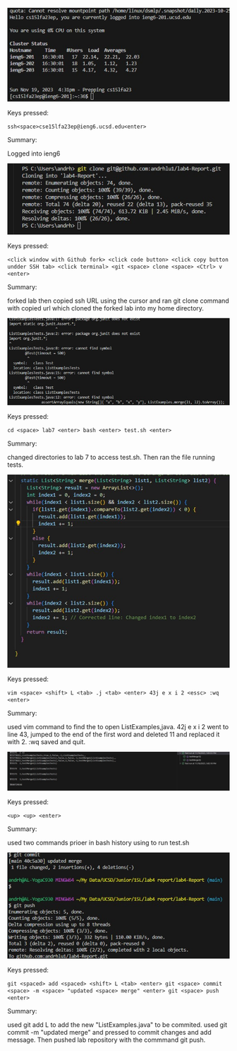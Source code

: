 ![Image](lab4login.jpg)

Keys pressed:
```
ssh<space>cse15lfa23ep@ieng6.ucsd.edu<enter>
```
Summary: 

Logged into ieng6

![Image](lab4clone.jpg)

Keys pressed:
```
<click window with Github fork> <click code button> <click copy button undder SSH tab> <click terminal> <git <space> clone <space> <Ctrl> v <enter> 
```
Summary:

forked lab then copied ssh URL using the cursor and ran git clone command with copied url which cloned the forked lab into my home directory.

![Image](lab4fail.jpg)

Keys pressed:
```
cd <space> lab7 <enter> bash <enter> test.sh <enter>
```
Summary:

changed directories to lab 7 to access test.sh. Then ran the file running tests.

![Image](lab4edit.jpg)

Keys pressed:
```
vim <space> <shift> L <tab> .j <tab> <enter> 43j e x i 2 <essc> :wq <enter>
```
Summary:

used vim command to find the to open ListExamples,java. 42j e x i 2 went to line 43, jumped to the end of the first word and deleted 11 and replaced it with 2. :wq <enter> saved and quit. 

![Image](lab4success.jpg)

Keys pressed:
```
<up> <up> <enter>
```
Summary:

used two commands prioer in bash history using <up> <up> <enter> to run test.sh

![Image](lab4commitpush.jpg)

Keys pressed:
```
git <spaced> add <spaced> <shift> L <tab> <enter> git <space> commit <space> -m <space> "updated <space> merge" <enter> git <space> push <enter>
```
Summary:

used git add L to add the new "ListExamples.java" to be commited. used git commit -m "updated merge" and pressed <enter> to commit changes and add message. Then pushed lab repository with the commmand git push.
